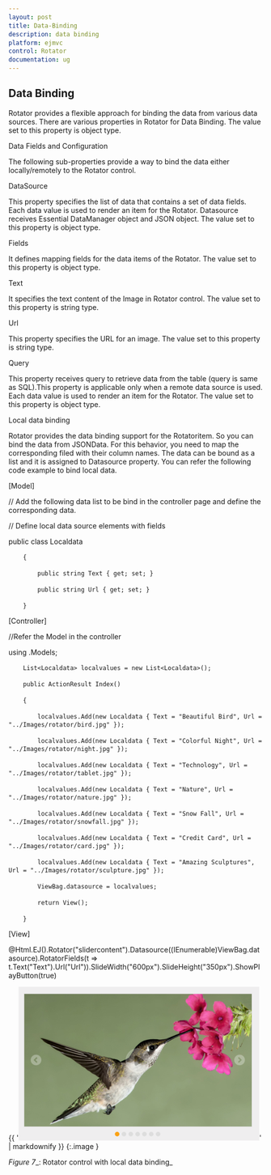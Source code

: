```yaml
---
layout: post
title: Data-Binding
description: data binding
platform: ejmvc
control: Rotator
documentation: ug
---
```


## Data Binding

Rotator provides a flexible approach for binding the data from various data sources. There are various properties in Rotator for Data Binding. The value set to this property is object type.

Data Fields and Configuration

The following sub-properties provide a way to bind the data either locally/remotely to the Rotator control. 

DataSource

This property specifies the list of data that contains a set of data fields. Each data value is used to render an item for the Rotator. Datasource receives Essential DataManager object and JSON object. The value set to this property is object type.

Fields

It defines mapping fields for the data items of the Rotator. The value set to this property is object type.

Text

It specifies the text content of the Image in Rotator control. The value set to this property is string type.

Url

This property specifies the URL for an image. The value set to this property is string type.

Query

This property receives query to retrieve data from the table (query is same as SQL).This property is applicable only when a remote data source is used. Each data value is used to render an item for the Rotator. The value set to this property is object type.

Local data binding

Rotator provides the data binding support for the Rotatoritem. So you can bind the data from JSONData. For this behavior, you need to map the corresponding filed with their column names. The data can be bound as a list and it is assigned to Datasource property. You can refer the following code example to bind local data.



[Model]

// Add the following data list to be bind in the controller page and define the corresponding data.

// Define local data source elements with  fields            

public class Localdata

        {

            public string Text { get; set; }

            public string Url { get; set; }

        }



[Controller] 

//Refer the Model in the controller 

using <Application name>.Models;



        List<Localdata> localvalues = new List<Localdata>();

        public ActionResult Index()

        {

            localvalues.Add(new Localdata { Text = "Beautiful Bird", Url = "../Images/rotator/bird.jpg" });

            localvalues.Add(new Localdata { Text = "Colorful Night", Url = "../Images/rotator/night.jpg" });

            localvalues.Add(new Localdata { Text = "Technology", Url = "../Images/rotator/tablet.jpg" });

            localvalues.Add(new Localdata { Text = "Nature", Url = "../Images/rotator/nature.jpg" });

            localvalues.Add(new Localdata { Text = "Snow Fall", Url = "../Images/rotator/snowfall.jpg" });

            localvalues.Add(new Localdata { Text = "Credit Card", Url = "../Images/rotator/card.jpg" });

            localvalues.Add(new Localdata { Text = "Amazing Sculptures", Url = "../Images/rotator/sculpture.jpg" });

            ViewBag.datasource = localvalues;

            return View();

        }  



[View]

@Html.EJ().Rotator("slidercontent").Datasource((IEnumerable<Localdata>)ViewBag.datasource).RotatorFields(t => t.Text("Text").Url("Url")).SlideWidth("600px").SlideHeight("350px").ShowPlayButton(true)







{{ '![](Data-Binding_images/Data-Binding_img1.png)' | markdownify }}
{:.image }


_Figure_ _7__: Rotator control with local data binding_

